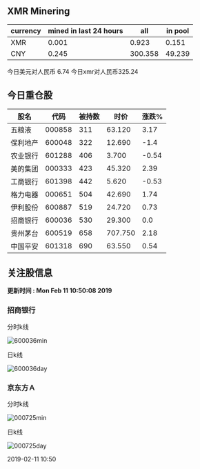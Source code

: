 ## XMR Minering

|currency|mined in last 24 hours|all|in pool|
|---|---|---|---|
|XMR|0.001|0.923|0.151|
|CNY|0.245|300.358|49.239|

今日美元对人民币 6.74	今日xmr对人民币325.24


## 今日重仓股 

|股名|代码|被持数|时价|涨跌%|
|---|---|---|---|---|
|五粮液|000858|311|63.120|3.17|
|保利地产|600048|322|12.690|-1.4|
|农业银行|601288|406|3.700|-0.54|
|美的集团|000333|423|45.320|2.39|
|工商银行|601398|442|5.620|-0.53|
|格力电器|000651|504|42.690|1.74|
|伊利股份|600887|519|24.720|0.73|
|招商银行|600036|530|29.300|0.0|
|贵州茅台|600519|658|707.750|2.18|
|中国平安|601318|690|63.550|0.54|

## 关注股信息
**更新时间 : Mon Feb 11 10:50:08 2019**
### 招商银行 
分时k线

![600036min](http://image.sinajs.cn/newchart/min/n/sh600036.gif)

日k线

![600036day](http://image.sinajs.cn/newchart/daily/n/sh600036.gif)

### 京东方Ａ 
分时k线

![000725min](http://image.sinajs.cn/newchart/min/n/sz000725.gif)

日k线

![000725day](http://image.sinajs.cn/newchart/daily/n/sz000725.gif)

2019-02-11 10:50